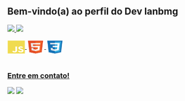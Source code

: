## Bem-vindo(a) ao perfil do Dev Ianbmg 


 <div>
   <a href="https://github.com/Devianbmg">
   <img height="180em" src="https://github-readme-stats.vercel.app/api?username=devianbmg&show_icons=true&theme=tokyonight&include_all_commits=true&count_private=true"/>
   <img height="180em" src="https://github-readme-stats.vercel.app/api/top-langs/?username=devianbmg&layout=compact&langs_count=6&theme=tokyonight"/>
</div>
    
<div style="display: inline_block"><br>
  <img align="center" alt="Js" height="30" width="40" src="https://raw.githubusercontent.com/devicons/devicon/master/icons/javascript/javascript-plain.svg">
  <img align="center" alt="HTML" height="30" width="40" src="https://raw.githubusercontent.com/devicons/devicon/master/icons/html5/html5-original.svg">
  <img align="center" alt="CSS" height="30" width="40" src="https://raw.githubusercontent.com/devicons/devicon/master/icons/css3/css3-original.svg">
</div>
 
<br>
 
### Entre em contato!
 
<div> 
 
  <a href="https://instagram.com/ianbmg" target="_blank"><img src="https://img.shields.io/badge/-Instagram-%23E4405F?style=for-the-badge&logo=instagram&logoColor=white" target="_blank"></a>
  <a href = "mailto:dev.ianbastos@gmail.com"><img src="https://img.shields.io/badge/-Gmail-%23333?style=for-the-badge&logo=gmail&logoColor=white" target="_blank"></a>
